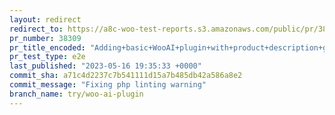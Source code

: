 ```yaml
---
layout: redirect
redirect_to: https://a8c-woo-test-reports.s3.amazonaws.com/public/pr/38309/e2e/index.html
pr_number: 38309
pr_title_encoded: "Adding+basic+WooAI+plugin+with+product+description+generation"
pr_test_type: e2e
last_published: "2023-05-16 19:35:33 +0000"
commit_sha: a71c4d2237c7b541111d15a7b485db42a586a8e2
commit_message: "Fixing php linting warning"
branch_name: try/woo-ai-plugin
---
```

